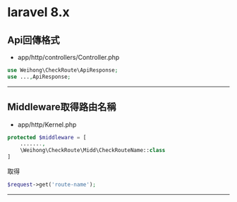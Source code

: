 # laravel 8.x

## Api回傳格式  
* app/http/controllers/Controller.php  
```php
use Weihong\CheckRoute\ApiResponse;  
use ...,ApiResponse;  
```
------------------------------------------------------  

## Middleware取得路由名稱  
* app/http/Kernel.php  
```php
protected $middleware = [  
    .......,  
    \Weihong\CheckRoute\Midd\CheckRouteName::class  
]  
```
取得  
```php
$request->get('route-name');  
```
------------------------------------------------------
